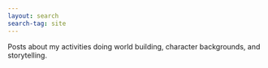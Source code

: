 ```yaml
---
layout: search
search-tag: site
---
```


Posts about my activities doing world building, character backgrounds, and storytelling.
